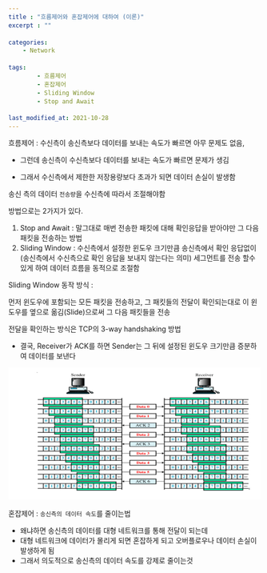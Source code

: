 ```yaml
---
title : "흐름제어와 혼잡제어에 대하여 (이론)"
excerpt : ""

categories:
    - Network

tags:
        - 흐름제어
        - 혼잡제어
        - Sliding Window
        - Stop and Await
        
last_modified_at: 2021-10-28
---
```


흐름제어 : 수신측이 송신측보다 데이터를 보내는 속도가 빠르면 아무 문제도 없음, 
* 그런데 송신측이 수신측보다 데이터를 보내는 속도가 빠르면 문제가 생김

* 그래서 수신측에서 제한한 저장용량보다 초과가 되면 데이터 손실이 발생함

송신 측의 데이터 `전송량`을 수신측에 따라서 조절해야함

방법으로는 2가지가 있다.

1. Stop and Await : 말그대로 매번 전송한 패킷에 대해 확인응답을 받아야만 그 다음 패킷을 전송하는 방법
2. Sliding Window : 수신측에서 설정한 윈도우 크기만큼 송신측에서 확인 응답없이 (송신측에서 수신측으로 확인 응답을 보내지 않는다는 의미) 세그먼트를 전송 할수 있게 하여 데이터 흐름을 동적으로 조절함

Sliding Window 동작 방식 : 

먼저 윈도우에 포함되는 모든 패킷을 전송하고, 그 패킷들의 전달이 확인되는대로 이 윈도우를 옆으로 옮김(Slide)으로써 그 다음 패킷들을 전송

전달을 확인하는 방식은 TCP의 3-way handshaking 방법

- 결국, Receiver가 ACK를 하면 Sender는 그 뒤에 설정된 윈도우 크기만큼 증분하여 데이터를 보낸다

![흐름제어](/assets/흐름제어.png)

혼잡제어 : `송신측의 데이터 속도`를 줄이는법
* 왜냐하면 송신측의 데이터를 대형 네트워크를 통해 전달이 되는데 
* 대형 네트워크에 데이터가 몰리게 되면 혼잡하게 되고 오버플로우나 데이터 손실이 발생하게 됨
* 그래서 의도적으로 송신측의 데이터 속도를 강제로 줄이는것